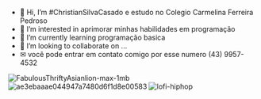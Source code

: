 - 👋 Hi, I’m #ChristianSilvaCasado e estudo no Colegio Carmelina Ferreira Pedroso
- 👀 I’m interested in  aprimorar minhas habilidades em programação
- 🌱 I’m currently learning programação basica
- 💞️ I’m looking to collaborate on ...
- ✉ você pode entrar em contato comigo por esse numero (43) 9957-4532

![FabulousThriftyAsianlion-max-1mb](https://user-images.githubusercontent.com/108410434/183127327-711e29b6-86f2-4b44-b012-ccdf6a50fe48.gif)    ![ae3ebaaae044947a7480d6f1d8e00583](https://user-images.githubusercontent.com/108410434/183128114-16b3be9e-4883-449d-81b2-ca9d91141308.gif)
  ![lofi-hiphop](https://user-images.githubusercontent.com/108410434/183130897-b110be45-70d6-43c4-89fe-14afaf237ea7.gif)
